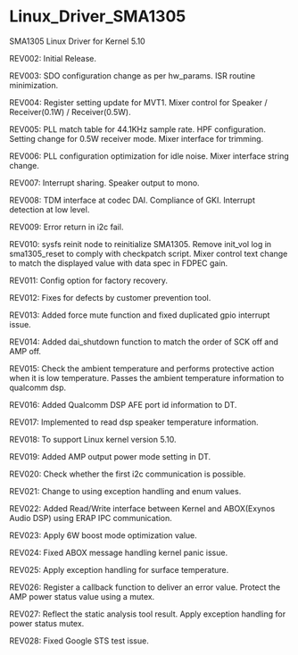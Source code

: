 # Linux_Driver_SMA1305
SMA1305 Linux Driver for Kernel 5.10

REV002: Initial Release.

REV003: SDO configuration change as per hw_params.
		ISR routine minimization.

REV004: Register setting update for MVT1.
		Mixer control for Speaker / Receiver(0.1W) / Receiver(0.5W).

REV005: PLL match table for 44.1KHz sample rate.
		HPF configuration.
		Setting change for 0.5W receiver mode.
		Mixer interface for trimming.

REV006: PLL configuration optimization for idle noise.
		Mixer interface string change.

REV007: Interrupt sharing.
		Speaker output to mono.
		
REV008: TDM interface at codec DAI.
		Compliance of GKI.
		Interrupt detection at low level.

REV009: Error return in i2c fail.

REV010: sysfs reinit node to reinitialize SMA1305.
		Remove init_vol log in sma1305_reset to comply with checkpatch script.
		Mixer control text change to match the displayed value with data spec in FDPEC gain.

REV011: Config option for factory recovery.

REV012: Fixes for defects by customer prevention tool.

REV013: Added force mute function and fixed duplicated gpio interrupt issue.

REV014: Added dai_shutdown function to match the order of SCK off and AMP off.

REV015: Check the ambient temperature and performs protective action when it is low temperature.
		Passes the ambient temperature information to qualcomm dsp.

REV016: Added Qualcomm DSP AFE port id information to DT.

REV017: Implemented to read dsp speaker temperature information.

REV018: To support Linux kernel version 5.10.

REV019: Added AMP output power mode setting in DT.

REV020: Check whether the first i2c communication is possible.

REV021: Change to using exception handling and enum values.

REV022: Added Read/Write interface between Kernel and ABOX(Exynos Audio DSP) using ERAP IPC communication.

REV023: Apply 6W boost mode optimization value.

REV024: Fixed ABOX message handling kernel panic issue.

REV025: Apply exception handling for surface temperature.

REV026: Register a callback function to deliver an error value.
        Protect the AMP power status value using a mutex.

REV027: Reflect the static analysis tool result.
        Apply exception handling for power status mutex.

REV028: Fixed Google STS test issue.